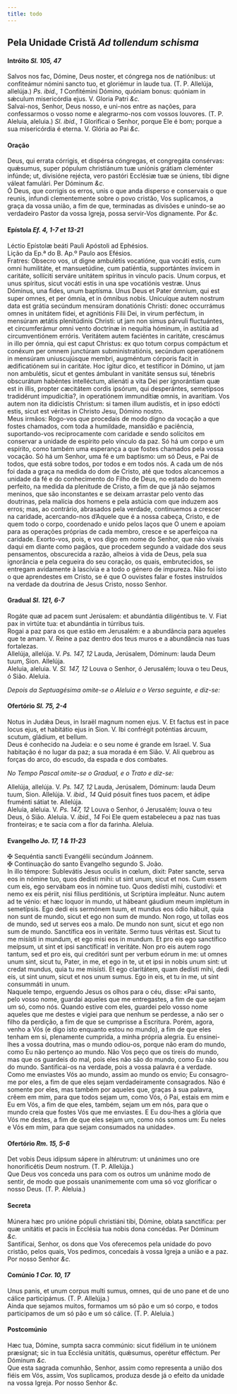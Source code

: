 ```yaml
---
title: todo
---
```

<h2 class="text-center">Pela Unidade Cristã <em>Ad tollendum schisma</em></h2>

<h4 class="text-center">Intróito <em>Sl. 105, 47</em></h4>
<div class="container-fluid">
<div class="row">
<div class="dropcap text-justify">
Salvos nos fac, Dómine, Deus noster, et cóngrega nos de natiónibus: ut confiteámur nómini sancto tuo, et gloriémur in laude tua. (T. P. Allelúja, allelúja.) <em>Ps. ibid., 1</em> Confitémini Dómino, quóniam bonus: quóniam in sǽculum misericórdia ejus.
V. Gloria Patri <em>&c.</em>
</div>
<div class="dropcap text-justify">
Salvai-nos, Senhor, Deus nosso, e uni-nos entre as nações, para confessarmos o vosso nome e alegrarmo-nos com vossos louvores. (T. P. Aleluia, aleluia.) <em>Sl. ibid., 1</em> Glorificai o Senhor, porque Ele é bom; porque a sua misericórdia é eterna.
V. Glória ao Pai <em>&c.</em>
</div>
</div>
</div>

<h4 class="text-center">Oração</h4>
<div class="container-fluid">
<div class="row">
<div class="dropcap text-justify">
Deus, qui errata córrigis, et dispérsa cóngregas, et congregáta consérvas: quǽsumus, super pópulum christiánum tuæ uniónis grátiam cleménter infúnde; ut, divisióne rejécta, vero pastóri Ecclésiæ tuæ se úniens, tibi digne váleat famulári. Per Dóminum <em>&c.</em>
</div>
<div class="dropcap text-justify">
Ó Deus, que corrigis os erros, unis o que anda disperso e conservais o que reunis, infundi clementemente sobre o povo cristão, Vos suplicamos, a graça da vossa união, a fim de que, terminadas as divisões e unindo-se ao verdadeiro Pastor da vossa Igreja, possa servir-Vos dignamente. Por <em>&c.</em>
</div>
</div>
</div>

<h4 class="text-center">Epístola <em>Ef. 4, 1-7 et 13-21</em></h4>
<div class="container-fluid">
<div class="row">
<div class="text-justify">
Léctio Epístolæ beáti Pauli Apóstoli ad Ephésios.
</div>
<div class="text-justify">
Lição da Ep.ª do B. Ap.º Paulo aos Efésios.
</div>
<div class="dropcap text-justify">
Fratres: Obsecro vos, ut digne ambulétis vocatióne, qua vocáti estis, cum omni humilitáte, et mansuetúdine, cum patiéntia, supportántes ínvicem in caritáte, sollíciti serváre unitátem spíritus in vínculo pacis. Unum corpus, et unus spíritus, sicut vocáti estis in una spe vocatiónis vestræ. Unus Dóminus, una fides, unum baptísma. Unus Deus et Pater ómnium, qui est super omnes, et per ómnia, et in ómnibus nobis. Unicuíque autem nostrum data est grátia secúndum mensúram donatiónis Christi: donec occurrámus omnes in unitátem fídei, et agnitiónis Fílii Dei, in virum perféctum, in mensúram ætátis plenitúdinis Christi: ut jam non simus párvuli fluctuántes, et circumferámur omni vento doctrínæ in nequítia hóminum, in astútia ad circumventiónem erróris. Veritátem autem faciéntes in caritáte, crescámus in illo per ómnia, qui est caput Christus: ex quo totum corpus compáctum et conéxum per omnem junctúram subministratiónis, secúndum operatiónem in mensúram uniuscujúsque membri, augméntum córporis facit in ædificatiónem sui in caritáte. Hoc ígitur dico, et testíficor in Dómino, ut jam non ambulétis, sicut et gentes ámbulant in vanitáte sensus sui, ténebris obscurátum habéntes intelléctum, alienáti a vita Dei per ignorántiam quæ est in illis, propter cæcitátem cordis ipsórum, qui desperántes, semetípsos tradidérunt impudicítia?, in operatiónem immundítiæ omnis, in avarítiam. Vos autem non ita didicístis Christum: si tamen illum audístis, et in ipso edócti estis, sicut est véritas in Christo Jesu, Dómino nostro.
</div>
<div class="dropcap text-justify">
Meus irmãos: Rogo-vos que procedais de modo digno da vocação a que fostes chamados, com toda a humildade, mansidão e paciência, suportando-vos reciprocamente com caridade e sendo solícitos em conservar a unidade de espírito pelo vínculo da paz. Só há um corpo e um espírito, como também uma esperança a que fostes chamados pela vossa vocação. Só há um Senhor, uma fé e um baptismo: um só Deus, e Pai de todos, que está sobre todos, por todos e em todos nós. A cada um de nós foi dada a graça na medida do dom de Cristo, até que todos alcancemos a unidade da fé e do conhecimento do Filho de Deus, no estado do homem perfeito, na medida da plenitude de Cristo, a fim de que já não sejamos meninos, que são inconstantes e se deixam arrastar pelo vento das doutrinas, pela malícia dos homens e pela astúcia com que induzem aos erros; mas, ao contrário, abrasados pela verdade, continuemos a crescer na caridade, acercando-nos d’Aquele que é a nossa cabeça, Cristo, e de quem todo o corpo, coordenado e unido pelos laços que O unem e apoiam para as operações próprias de cada membro, cresce e se aperfeiçoa na caridade. Exorto-vos, pois, e vos digo em nome do Senhor, que não vivais daqui em diante como pagãos, que procedem segundo a vaidade dos seus pensamentos, obscurecida a razão, alheios à vida de Deus, pela sua ignorância e pela cegueira do seu coração, os quais, embrutecidos, se entregam avidamente à lascívia e a todo o género de impureza. Não foi isto o que aprendestes em Cristo, se é que O ouvistes falar e fostes instruídos na verdade da doutrina de Jesus Cristo, nosso Senhor.
</div>
</div>
</div>

<h4 class="text-center">Gradual <em>Sl. 121, 6-7</em></h4>
<div class="container-fluid">
<div class="row">
<div class="dropcap text-justify">
Rogáte quæ ad pacem sunt Jerúsalem: et abundántia diligéntibus te. V. Fiat pax in virtúte tua: et abundántia in túrribus tuis.
</div>
<div class="dropcap text-justify">
Rogai a paz para os que estão em Jerusalém: e a abundância para aqueles que te amam. V. Reine a paz dentro dos teus muros e a abundância nas tuas fortalezas.
</div>
<div class="text-justify">
Allelúja, allelúja. V. <em>Ps. 147, 12</em> Lauda, Jerúsalem, Dóminum: lauda Deum tuum, Sion. Allelúja.
</div>
<div class="text-justify">
Aleluia, aleluia. V. <em>Sl. 147, 12</em> Louva o Senhor, ó Jerusalém; louva o teu Deus, ó Sião. Aleluia.
</div>
</div>
</div>

<em>Depois da Septuagésima omite-se o Aleluia e o Verso seguinte, e diz-se:</em>

<h4 class="text-center">Ofertório <em>Sl. 75, 2-4</em></h4>
<div class="container-fluid">
<div class="row">
<div class="dropcap text-justify">
Notus in Judǽa Deus, in Israël magnum nomen ejus. V. Et factus est in pace locus ejus, et habitátio ejus in Sion. V. Ibi confrégit poténtias árcuum, scutum, gládium, et bellum.
</div>
<div class="dropcap text-justify">
Deus é conhecido na Judeia: e o seu nome é grande em Israel. V. Sua habitação é no lugar da paz; a sua morada é em Sião. V. Ali quebrou as forças do arco, do escudo, da espada e dos combates.
</div>
</div>
</div>

<em>No Tempo Pascal omite-se o Gradual, e o Trato e diz-se:</em>

<div class="container-fluid">
<div class="row">
<div class="text-justify">
Allelúja, allelúja. V. <em>Ps. 147, 12</em> Lauda, Jerúsalem, Dóminum: lauda Deum tuum, Sion. Allelúja. V. <em>ibid., 14</em> Quid pósuit fines tuos pacem, et ádipe fruménti sátiat te. Allelúja.
</div>
<div class="text-justify">
Aleluia, aleluia. V. <em>Ps. 147, 12</em> Louva o Senhor, ó Jerusalém; louva o teu Deus, ó Sião. Aleluia. V. <em>ibid., 14</em> Foi Ele quem estabeleceu a paz nas tuas fronteiras; e te sacia com a flor da farinha. Aleluia.
</div>
</div>
</div>

<h4 class="text-center">Evangelho <em>Jo. 17, 1 & 11-23</em></h4>
<div class="container-fluid">
<div class="row">
<div class="text-justify">
<span class="text-danger">&#10016;</span> Sequéntia sancti Evangélii secúndum Joánnem.
</div>
<div class="text-justify">
<span class="text-danger">&#10016;</span> Continuação do santo Evangelho segundo S. João.
</div>
<div class="dropcap text-justify">
In illo témpore: Sublevátis Jesus oculis in cœlum, dixit: Pater sancte, serva eos in nómine tuo, quos dedísti mihi: ut sint unum, sicut et nos. Cum essem cum eis, ego servábam eos in nómine tuo. Quos dedísti mihi, custodívi: et nemo ex eis périit, nisi fílius perditiónis, ut Scriptúra impleátur. Nunc autem ad te vénio: et hæc loquor in mundo, ut hábeant gáudium meum implétum in semetípsis. Ego dedi eis sermónem tuum, et mundus eos ódio hábuit, quia non sunt de mundo, sicut et ego non sum de mundo. Non rogo, ut tollas eos de mundo, sed ut serves eos a malo. De mundo non sunt, sicut et ego non sum de mundo. Sanctífica eos in veritáte. Sermo tuus véritas est. Sicut tu me misísti in mundum, et ego misi eos in mundum. Et pro eis ego sanctífico meípsum, ut sint et ipsi sanctíficat! in veritáte. Non pro eis autem rogo tantum, sed et pro eis, qui creditóri sunt per verbum eórum in me: ut omnes unum sint, sicut tu, Pater, in me, et ego in te, ut et ipsi in nobis unum sint: ut credat mundus, quia tu me misísti. Et ego claritátem, quam dedísti mihi, dedi eis, ut sint unum, sicut et nos unum sumus. Ego in eis, et tu in me, ut sint consummáti in unum.
</div>
<div class="dropcap text-justify">
Naquele tempo, erguendo Jesus os olhos para o céu, disse: «Pai santo, pelo vosso nome, guardai aqueles que me entregastes, a fim de que sejam um só, como nós. Quando estive com eles, guardei pelo vosso nome aqueles que me destes e vigiei para que nenhum se perdesse, a não ser o filho da perdição, a fim de que se cumprisse a Escritura. Porém, agora, venho a Vós (e digo isto enquanto estou no mundo), a fim de que eles tenham em si, plenamente cumprida, a minha própria alegria. Eu ensinei-lhes a vossa doutrina, mas o mundo odiou-os, porque não eram do mundo, como Eu não pertenço ao mundo. Não Vos peço que os tireis do mundo, mas que os guardeis do mal, pois eles não são do mundo, como Eu não sou do mundo. Santificai-os na verdade, pois a vossa palavra é a verdade. Como me enviastes Vós ao mundo, assim ao mundo os envio; Eu consagro-me por eles, a fim de que eles sejam verdadeiramente consagrados. Não é somente por eles, mas também por aqueles que, graças à sua palavra, crêem em mim, para que todos sejam um, como Vós, ó Pai, estais em mim e Eu em Vós, a fim de que eles, também, sejam um em nós, para que o mundo creia que fostes Vós que me enviastes. E Eu dou-lhes a glória que Vós me destes, a fim de que eles sejam um, como nós somos um: Eu neles e Vós em mim, para que sejam consumados na unidade».
</div>
</div>
</div>

<h4 class="text-center">Ofertório <em>Rm. 15, 5-6</em></h4>
<div class="container-fluid">
<div class="row">
<div class="dropcap text-justify">
Det vobis Deus idípsum sápere in altérutrum: ut unánimes uno ore honorificétis Deum nostrum. (T. P. Allelúja.)
</div>
<div class="dropcap text-justify">
Que Deus vos conceda uns para com os outros um unânime modo de sentir, de modo que possais unanimemente com uma só voz glorificar o nosso Deus. (T. P. Aleluia.)
</div>
</div>
</div>

<h4 class="text-center">Secreta</h4>
<div class="container-fluid">
<div class="row">
<div class="dropcap text-justify">
Múnera hæc pro unióne pópuli christiáni tibi, Dómine, oblata sanctífica: per quæ unitátis et pacis in Ecclésia tua nobis dona concédas. Per Dóminum <em>&c.</em>
</div>
<div class="dropcap text-justify">
Santificai, Senhor, os dons que Vos oferecemos pela unidade do povo cristão, pelos quais, Vos pedimos, concedais à vossa Igreja a união e a paz. Por nosso Senhor <em>&c.</em>
</div>
</div>
</div>

<h4 class="text-center">Comúnio <em>1 Cor. 10, 17</em></h4>
<div class="container-fluid">
<div class="row">
<div class="dropcap text-justify">
Unus panis, et unum corpus multi sumus, omnes, qui de uno pane et de uno cálice participámus. (T. P. Allelúja.)
</div>
<div class="dropcap text-justify">
Ainda que sejamos muitos, formamos um só pão e um só corpo, e todos participamos de um só pão e um só cálice. (T. P. Aleluia.)
</div>
</div>
</div>

<h4 class="text-center">Postcomúnio</h4>
<div class="container-fluid">
<div class="row">
<div class="dropcap text-justify">
Hæc tua, Dómine, sumpta sacra commúnio: sicut fidélium in te uniónem præsígnat; sic in tua Ecclésia unitátis, quǽsumus, operétur efféctum. Per Dóminum <em>&c.</em>
</div>
<div class="dropcap text-justify">
Que esta sagrada comunhão, Senhor, assim como representa a união dos fiéis em Vós, assim, Vos suplicamos, produza desde já o efeito da unidade na vossa Igreja. Por nosso Senhor <em>&c.</em>
</div>
</div>
</div>
